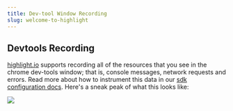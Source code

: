 ```yaml
---
title: Dev-tool Window Recording
slug: welcome-to-highlight
---
```


## Devtools Recording

[highlight.io](https://highlight.io) supports recording all of the resources that you see in the chrome dev-tools window; that is, console messages, network requests and errors. Read more about how to instrument this data in our [sdk configuration docs](../../../getting-started/3_browser/7_replay-configuration/1_overview.md). Here's a sneak peak of what this looks like:

![](/images/devtools.png)
